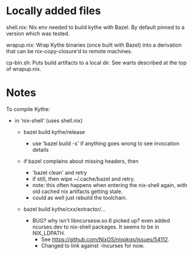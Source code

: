 # Locally added files

shell.nix:
    Nix env needed to build kythe with Bazel.
    By default pinned to a version which was tested.

wrapup.nix:
    Wrap Kythe binaries (once built with Bazel) into a derivation that can
    be nix-copy-closure'd to remote machines.

cp-bin.sh:
    Puts build artifacts to a local dir. See warts described at the top of
    wrapup.nix.

# Notes

To compile Kythe:
  - in 'nix-shell' (uses shell.nix)
      - bazel build kythe/release
        - use 'bazel build -s' if anything goes wrong to see invocation details

      - if bazel complains about missing headers, then
        - 'bazel clean' and retry
        - if still, then wipe ~/.cache/bazel and retry.
        - note: this often happens when entering the nix-shell again, with old
          cached nix artifacts getting stale.
        - could as well just rebuild the toolchain.

      - bazel build kythe/cxx/extractor/...
        - BUG? why isn't libncursesw.so.6 picked up? even added ncurses.dev to nix-shell packages. It seems to be in NIX_LDPATH.
          - See https://github.com/NixOS/nixpkgs/issues/54112.
          - Changed to link against -lncurses for now.

